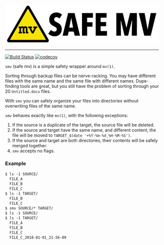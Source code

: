
![smv - safe mv](./smv_logo2.png)

-----
[![Build Status](https://travis-ci.org/capt8bit/smv.svg?branch=master)](https://travis-ci.org/capt8bit/smv)
[![codecov](https://codecov.io/gh/capt8bit/smv/branch/master/graph/badge.svg)](https://codecov.io/gh/capt8bit/smv)

`smv` (safe mv) is a simple safety wrapper around `mv(1)`.

Sorting through backup files can be nerve-racking. You may have different files
with the same name and the same file with different names. Dupe-finding tools
are great, but you still have the problem of sorting through your 20
`Untitled.docx` files.

With `smv` you can safely organize your files into directories without
overwriting files of the same name.

`smv` behaves exactly like `mv(1)`, with the following exceptions:

1. If the source is a duplicate of the target, the source file will be deleted.
1. If the source and target have the same name, and different content, the file will be moved to `TARGET_$(date '+%Y-%m-%d_%H-%M-%S')`.
1. If the source and target are both directories, their contents will be safely merged together.
1. `smv` accepts no flags.

### Example

~~~{.bash}
$ ls -1 SOURCE/
  FILE_A
  FILE_B
  FILE_C
$ ls -1 TARGET/
  FILE_B
  FILE_C
$ smv SOURCE/* TARGET/
$ ls -1 SOURCE/
$ ls -1 TARGET/
  FILE_A
  FILE_B
  FILE_C
  FILE_C_2018-01-01_21-56-09
~~~


